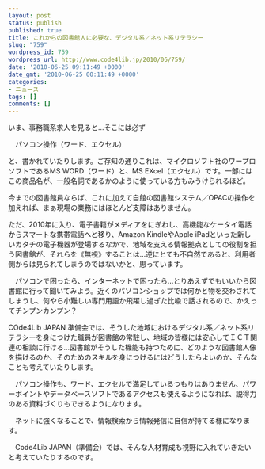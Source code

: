 ```yaml
---
layout: post
status: publish
published: true
title: これからの図書館人に必要な、デジタル系／ネット系リテラシー
slug: "759"
wordpress_id: 759
wordpress_url: http://www.code4lib.jp/2010/06/759/
date: '2010-06-25 09:11:49 +0000'
date_gmt: '2010-06-25 00:11:49 +0000'
categories:
- ニュース
tags: []
comments: []
---
```

<div class="section">
<p>いま、事務職系求人を見ると&hellip;そこには必ず</p>
<p>　パソコン操作（ワード、エクセル）</p>
<p>と、書かれていたりします。ご存知の通りこれは、マイクロソフト社のワープロソフトであるMS WORD（ワード）と、MS EXcel（エクセル）です。一部にはこの商品名が、一般名詞であるかのように使っている方もみうけられるほど。</p>
<p><!--more--></p>
<p>今までの図書館員ならば、これに加えて自館の図書館システム／OPACの操作を加えれば、まぁ現場の業務にはほとんど支障はありません。</p>
<p>ただ、2010年に入り、電子書籍がメディアをにぎわし、高機能なケータイ電話からスマートな携帯電話へと移り、Amazon KindleやApple iPadといった新しいカタチの電子機器が登場するなかで、地域を支える情報拠点としての役割を担う図書館が、それらを《無視》することは&hellip;逆にとても不自然であると、利用者側からは見られてしまうのではないかと、思っています。</p>
<p>　パソコンで困ったら、インターネットで困ったら&hellip;とりあえずでもいいから図書館に行って聞いてみよう。近くのパソコンショップでは何かと物を交わされてしまうし、何やら小難しい専門用語か飛躍し過ぎた比喩で話されるので、かえってチンプンカンプン？</p>
<p>COde4Lib JAPAN 準備会では、そうした地域におけるデジタル系／ネット系リテラシーを身につけた職員が図書館の常駐し、地域の皆様には安心してＩＣＴ関連の相談に行ける&hellip;図書館がそうした機能も持つために、どのような図書館人像を描けるのか、そのためのスキルを身につけるにはどうしたらよいのか、そんなことも考えていたりします。</p>
<p>　パソコン操作も、ワード、エクセルで満足しているつもりはありません、パワーポイントやデータベースソフトであるアクセスも使えるようになれば、説得力のある資料づくりもできるようになります。</p>
<p>　ネットに強くなることで、情報検索から情報発信に自信が持てる様になります。</p>
<p>　Code4Lib JAPAN（準備会）では、そんな人材育成も視野に入れていきたいと考えていたりするのです。</p>
</div>
